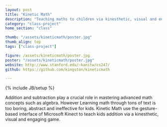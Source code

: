 ```yaml
---
layout: post
title: "Kinetic Math"
description: "Teaching maths to children via kinesthetic, visual and engaging game."
category: "class-project"
home_section: "class"

thumb: "/assets/kineticmath/poster.jpg"
thumb_align: top
tags: ["class-project"]

figure: /assets/kineticmath/poster.jpg
poster: "/assets/kineticmath/poster.jpg"
website: http://www.stanford.edu/~kanitw/cs247/
github: https://github.com/kingston/kineticmath

---
```

{% include JB/setup %}

Addition and subtraction play a crucial
role in mastering advanced math
concepts such as algebra.  However
Learning math through tons of text is too
boring, abstract and ineﬀective for kids.
Kinetic Math use the gesture-based
interface of Microsoft Kinect to teach kids
addition via a kinesthetic, visual and
engaging game.